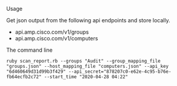 Usage

Get json output from the following api endpoints and store locally.

* api.amp.cisco.com/v1/groups
* api.amp.cisco.com/v1/computers


The command line 

```
ruby scan_report.rb --groups "Audit" --group_mapping_file "groups.json" --host_mapping_file "computers.json" --api_key "6d460649d31d99b3f429" --api_secret="878207c0-e62e-4c95-b76e-fb64ecfb2c72" --start_time "2020-04-28 04:22"
```